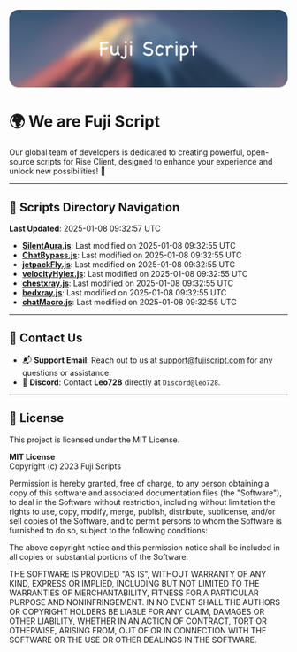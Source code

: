 ![Banner](.github/b.webp)

# 🌍 **We are Fuji Script**

Our global team of developers is dedicated to creating powerful, open-source scripts for Rise Client, designed to enhance your experience and unlock new possibilities! 🌟

---
<!-- SCRIPTS_NAVIGATION_START -->
## 📂 **Scripts Directory Navigation**

**Last Updated**: 2025-01-08 09:32:57 UTC

- **[SilentAura.js](scripts/SilentAura.js)**: Last modified on 2025-01-08 09:32:55 UTC
- **[ChatBypass.js](scripts/ChatBypass.js)**: Last modified on 2025-01-08 09:32:55 UTC
- **[jetpackFly.js](scripts/jetpackFly.js)**: Last modified on 2025-01-08 09:32:55 UTC
- **[velocityHylex.js](scripts/velocityHylex.js)**: Last modified on 2025-01-08 09:32:55 UTC
- **[chestxray.js](scripts/chestxray.js)**: Last modified on 2025-01-08 09:32:55 UTC
- **[bedxray.js](scripts/bedxray.js)**: Last modified on 2025-01-08 09:32:55 UTC
- **[chatMacro.js](scripts/chatMacro.js)**: Last modified on 2025-01-08 09:32:55 UTC

<!-- SCRIPTS_NAVIGATION_END -->

---

## 💬 **Contact Us**  
- 📬 **Support Email**: Reach out to us at [support@fujiscript.com](mailto:support@fujiscript.com) for any questions or assistance.  
- 💬 **Discord**: Contact **Leo728** directly at `Discord@leo728`.

---

## 📜 **License**

This project is licensed under the MIT License.  

**MIT License**  
Copyright (c) 2023 Fuji Scripts  

Permission is hereby granted, free of charge, to any person obtaining a copy of this software and associated documentation files (the "Software"), to deal in the Software without restriction, including without limitation the rights to use, copy, modify, merge, publish, distribute, sublicense, and/or sell copies of the Software, and to permit persons to whom the Software is furnished to do so, subject to the following conditions:  

The above copyright notice and this permission notice shall be included in all copies or substantial portions of the Software.  

THE SOFTWARE IS PROVIDED "AS IS", WITHOUT WARRANTY OF ANY KIND, EXPRESS OR IMPLIED, INCLUDING BUT NOT LIMITED TO THE WARRANTIES OF MERCHANTABILITY, FITNESS FOR A PARTICULAR PURPOSE AND NONINFRINGEMENT. IN NO EVENT SHALL THE AUTHORS OR COPYRIGHT HOLDERS BE LIABLE FOR ANY CLAIM, DAMAGES OR OTHER LIABILITY, WHETHER IN AN ACTION OF CONTRACT, TORT OR OTHERWISE, ARISING FROM, OUT OF OR IN CONNECTION WITH THE SOFTWARE OR THE USE OR OTHER DEALINGS IN THE SOFTWARE.  
